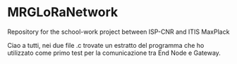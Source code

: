 # MRGLoRaNetwork
Repository for the school-work project between ISP-CNR and ITIS MaxPlack 


Ciao a tutti, nei due file .c trovate un estratto del programma che ho utilizzato come primo test per la comunicazione tra End Node e Gateway.
